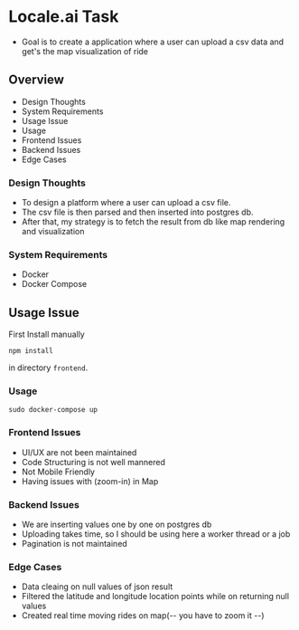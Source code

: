 # Locale.ai Task
- Goal is to create a application where a user can upload a csv data and get's the map visualization of ride


## Overview
- Design Thoughts
- System Requirements
- Usage Issue
- Usage
- Frontend Issues
- Backend Issues
- Edge Cases


### Design Thoughts
- To design a platform where a user can upload a csv file.
- The csv file is then parsed and then inserted into postgres db.
- After that, my strategy is to fetch the result from db like map rendering and visualization


### System Requirements
- Docker
- Docker Compose


## Usage Issue
First Install manually 
```
npm install
```
in directory ```frontend```.


### Usage
```
sudo docker-compose up
```


### Frontend Issues
- UI/UX are not been maintained
- Code Structuring is not well mannered
- Not Mobile Friendly
- Having issues with (zoom-in) in Map


### Backend Issues
- We are inserting values one by one on postgres db
- Uploading takes time, so I should be using here a worker thread or a job
- Pagination is not maintained


### Edge Cases
- Data cleaing on null values of json result
- Filtered the latitude and longitude location points while on returning null values
- Created real time moving rides on map(-- you have to zoom it --)